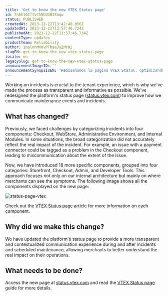 ```yaml
---
title: 'Get to know the new VTEX Status page'
id: 7n6kl6CftvChNUU1BJFmqw
status: PUBLISHED
createdAt: 2023-12-22T13:42:40.056Z
updatedAt: 2023-12-22T13:57:46.734Z
publishedAt: 2023-12-22T13:57:46.734Z
contentType: updates
productTeam: Reliability
author: 1malnhMX0vPThsaJaZMYm2
slugEN: get-to-know-the-new-vtex-status-page
locale: en
legacySlug: get-to-know-the-new-vtex-status-page
announcementImageID: ''
announcementSynopsisEN: 'Rediseñamos la página VTEX Status, optimizando la transparencia y la comunicación eficaz de incidentes y mantenimiento.'
---
```


Working on incidents is crucial to the tenant experience, which is why we've made the process as transparent and informative as possible. We've redesigned the platform's status page ([status.vtex.com](https://status.vtex.com/)) to improve how we communicate maintenance events and incidents.

## What has changed?

Previously, we faced challenges by categorizing incidents into four components: Checkout, WebStore, Administrative Environment, and Internal Modules. In some situations, the broad categorization did not accurately reflect the real impact of the incident. For example, an issue with a payment connector could be tagged as a problem in the Checkout component, leading to miscommunication about the extent of the issue.

Now, we have introduced 18 more specific components, grouped into four categories: Storefront, Checkout, Admin, and Developer Tools. This approach focuses not only on our internal architecture but mainly on where merchants can see the symptoms. The following image shows all the components displayed on the new page:

![status-page-vtex](https://images.ctfassets.net/alneenqid6w5/7s1xozhZ4Kih3e9Atsuq6a/c79f37753e6a20025ad5b529a7c43e99/status-page-vtex.png)

Check out the [VTEX Status page](https://help.vtex.com/en/tutorial/vtex-status-page--gPhqDn9IQ3c67wbJEX3JJ) article for more information on each component.

## Why did we make this change?

We have updated the platform's status page to provide a more transparent and contextualized communication experience during and after incidents and scheduled maintenance, allowing merchants to better understand the real impact on their operations.

## What needs to be done?

Access the new page at [status.vtex.com](https://status.vtex.com/) and read the [VTEX Status page](https://help.vtex.com/en/tutorial/vtex-status-page--gPhqDn9IQ3c67wbJEX3JJ) guide for more details.
